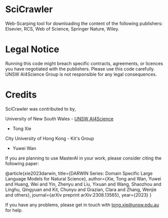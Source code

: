 # SciCrawler
Web-Scarping tool for downloading the content of the following publishers: Elsevier, RCS, Web of Science, Springer Nature, Wiley.

# Legal Notice
Running this code might breach specific contracts, agreements, or licences you have negotiated with the publishers. Please use this code carefully. UNSW AI4Science Group is not responsible for any legal consequences.

# Credits

SciCrawler was contributed to by, 

University of New South Wales - [UNSW AI4Science](www.masterai.com.au)
- Tong Xie

City University of Hong Kong - Kit's Group

- Yuwei Wan

If you are planning to use MasterAI in your work, please consider citing the following paper:

@article{xie2023darwin,
  title={DARWIN Series: Domain Specific Large Language Models for Natural Science},
  author={Xie, Tong and Wan, Yuwei and Huang, Wei and Yin, Zhenyu and Liu, Yixuan and Wang, Shaozhou and Linghu, Qingyuan and Kit, Chunyu and Grazian, Clara and Zhang, Wenjie and others},
  journal={arXiv preprint arXiv:2308.13565},
  year={2023}
}

If you have any problems, please get in touch with tong.xie@unsw.edu.au for help.
